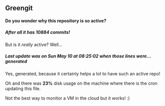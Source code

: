 ## Greengit

#### Do you wonder why this repository is so active?

##### After all it has 10884 commits!

But is it *really* active? Well...

##### Last update was on Sun May 10 at 08:25:02 when those lines were... generated

Yes, generated, because it certainly helps a lot to have such an active repo!

Oh and there was **23%** disk usage on the machine
where there is the cron updating this file.

Not the best way to monitor a VM in the cloud but it works! :)
